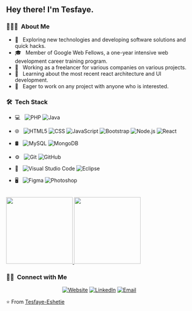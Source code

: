 
<h2> Hey there! I'm Tesfaye.</h2>

<h3> 👨🏻‍💻 &nbsp;About Me </h3>

- 🤔 &nbsp; Exploring new technologies and developing software solutions and quick hacks.
- 🎓 &nbsp; Member of Google Web Fellows, a one-year intensive web development career training program.
- 💼 &nbsp; Working as a freelancer for various companies on various projects.
- 🌱 &nbsp; Learning about the most recent react architecture and UI development.
- 👯 &nbsp; Eager to work on any project with anyone who is interested.

<h3> 🛠 &nbsp;Tech Stack</h3>

- 💻 &nbsp;
  ![PHP](https://img.shields.io/badge/-PHP-333333?style=flat&logo=PHP)
  ![Java](https://img.shields.io/badge/-Java-333333?style=flat&logo=Java&logoColor=007396)
- 🌐 &nbsp;
  ![HTML5](https://img.shields.io/badge/-HTML5-333333?style=flat&logo=HTML5)
  ![CSS](https://img.shields.io/badge/-CSS-333333?style=flat&logo=CSS3&logoColor=1572B6)
  ![JavaScript](https://img.shields.io/badge/-JavaScript-333333?style=flat&logo=javascript)
  ![Bootstrap](https://img.shields.io/badge/-Bootstrap-333333?style=flat&logo=bootstrap&logoColor=563D7C)
  ![Node.js](https://img.shields.io/badge/-Node.js-333333?style=flat&logo=node.js)
  ![React](https://img.shields.io/badge/-React-333333?style=flat&logo=react)
- 🛢 &nbsp;
  ![MySQL](https://img.shields.io/badge/-MySQL-333333?style=flat&logo=mysql)
  ![MongoDB](https://img.shields.io/badge/-MongoDB-333333?style=flat&logo=mongodb)
- ⚙️ &nbsp;
  ![Git](https://img.shields.io/badge/-Git-333333?style=flat&logo=git)
  ![GitHub](https://img.shields.io/badge/-GitHub-333333?style=flat&logo=github)
- 🔧 &nbsp;
  ![Visual Studio Code](https://img.shields.io/badge/-Visual%20Studio%20Code-333333?style=flat&logo=visual-studio-code&logoColor=007ACC)
  ![Eclipse](https://img.shields.io/badge/-Eclipse-333333?style=flat&logo=eclipse-ide&logoColor=2C2255)

- 🖥 &nbsp;
  ![Figma](https://img.shields.io/badge/-Figma-333333?style=flat&logo=Figma)
  ![Photoshop](https://img.shields.io/badge/-Photoshop-333333?style=flat&logo=adobe-photoshop)

<br/>

<a href="https://github.com/AVS1508">
  <img height="180em" src="https://github-readme-stats.vercel.app/api?username=Tesfaye-Eshetie&theme=buefy&show_icons=true" />
  <img height="180em" src="https://github-readme-stats.vercel.app/api/top-langs/?username=Tesfaye-Eshetie&theme=buefy&layout=compact" />
</a>

<br/>

<h3> 🤝🏻 &nbsp;Connect with Me </h3>

<p align="center">
<a href="https://tesfayeeshetie.com/"><img alt="Website" src="https://img.shields.io/badge/Website-www.tesfayeeshetie.com-blue?style=flat-square&logo=google-chrome"></a>
<a href="https://www.linkedin.com/in/tesfaye-eshetie-0945a1204/"><img alt="LinkedIn" src="https://img.shields.io/badge/LinkedIn-Tesfaye%20Eshetie-blue?style=flat-square&logo=linkedin"></a>
<a href="mailto:tesfayeeshetie19@gmail.com"><img alt="Email" src="https://img.shields.io/badge/Email-tesfayeeshetie19@gmail.com-blue?style=flat-square&logo=gmail"></a>
</p>

⭐️ From [Tesfaye-Eshetie](https://github.com/Tesfaye-Eshetie)
